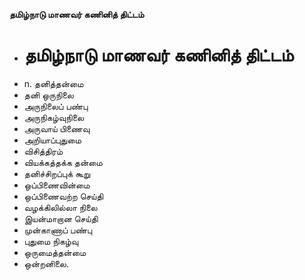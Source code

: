 **தமிழ்நாடு மாணவர் கணினித் திட்டம்**
- # தமிழ்நாடு மாணவர் கணினித் திட்டம்
- n. தனித்தன்மை
- தனி ஒருநிலை
- அருநிலைப் பண்பு
- அருநிகழ்வுநிலை
- அருவாய் பிணைவு
- அறியாப்புதுமை
- விசித்திரம்
- வியக்கத்தக்க தன்மை
- தனிச்சிறப்புக் கூறு
- ஒப்பிணைவின்மை
- ஒப்பிணைவற்ற செய்தி
- வழக்கிலில்லா நிலை
- இயன்மாறான செய்தி
- முன்காணாப் பண்பு
- புதுமை நிகழ்வு
- ஒருமைத்தன்மை
- ஒன்றனிலை.

